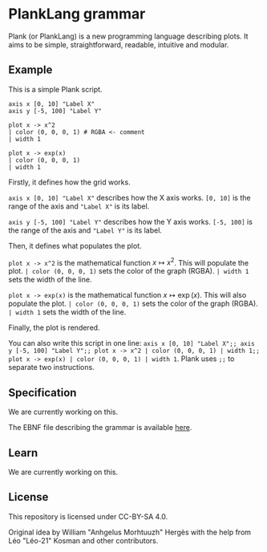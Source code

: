 # PlankLang grammar

Plank (or PlankLang) is a new programming language describing plots.
It aims to be simple, straightforward, readable, intuitive and modular.

## Example

This is a simple Plank script.

```plank
axis x [0, 10] "Label X"
axis y [-5, 100] "Label Y"

plot x -> x^2
| color (0, 0, 0, 1) # RGBA <- comment
| width 1

plot x -> exp(x)
| color (0, 0, 0, 1)
| width 1
```

Firstly, it defines how the grid works.

`axis x [0, 10] "Label X"` describes how the X axis works.
`[0, 10]` is the range of the axis and `"Label X"` is its label.

`axis y [-5, 100] "Label Y"` describes how the Y axis works.
`[-5, 100]` is the range of the axis and `"Label Y"` is its label.

Then, it defines what populates the plot.

`plot x -> x^2` is the mathematical function $x\mapsto x^2$.
This will populate the plot.
`| color (0, 0, 0, 1)` sets the color of the graph (RGBA).
`| width 1` sets the width of the line.

`plot x -> exp(x)` is the mathematical function $x\mapsto\exp(x)$.
This will also populate the plot.
`| color (0, 0, 0, 1)` sets the color of the graph (RGBA).
`| width 1` sets the width of the line.

Finally, the plot is rendered.

You can also write this script in one line:
`axis x [0, 10] "Label X";; axis y [-5, 100] "Label Y";; plot x -> x^2 | color (0, 0, 0, 1) | width 1;; plot x -> exp(x) | color (0, 0, 0, 1) | width 1`. 
Plank uses `;;` to separate two instructions.

## Specification

We are currently working on this.

The EBNF file describing the grammar is available [here](https://github.com/planklang/grammar/blob/main/grammar.ebnf).

## Learn

We are currently working on this.

## License

This repository is licensed under CC-BY-SA 4.0.

Original idea by William "Anhgelus Morhtuuzh" Hergès with the help from Léo "Léo-21" Kosman and other contributors.

